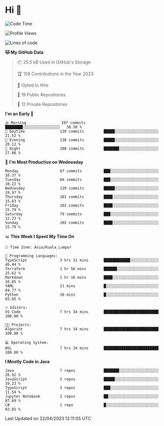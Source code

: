 <h1>Hi 👋</h1>

<!--START_SECTION:waka-->
![Code Time](http://img.shields.io/badge/Code%20Time-168%20hrs%2057%20mins-blue)

![Profile Views](http://img.shields.io/badge/Profile%20Views-1-blue)

![Lines of code](https://img.shields.io/badge/From%20Hello%20World%20I%27ve%20Written-652.0%20thousand%20lines%20of%20code-blue)

**🐱 My GitHub Data** 

> 📦 25.5 kB Used in GitHub's Storage 
 > 
> 🏆 109 Contributions in the Year 2023
 > 
> 💼 Opted to Hire
 > 
> 📜 19 Public Repositories 
 > 
> 🔑 12 Private Repositories 
 > 
**I'm an Early 🐤** 

```text
🌞 Morning                197 commits         ████████░░░░░░░░░░░░░░░░░   30.50 % 
🌆 Daytime                139 commits         █████░░░░░░░░░░░░░░░░░░░░   21.52 % 
🌃 Evening                130 commits         █████░░░░░░░░░░░░░░░░░░░░   20.12 % 
🌙 Night                  180 commits         ███████░░░░░░░░░░░░░░░░░░   27.86 % 
```
📅 **I'm Most Productive on Wednesday** 

```text
Monday                   67 commits          ███░░░░░░░░░░░░░░░░░░░░░░   10.37 % 
Tuesday                  66 commits          ███░░░░░░░░░░░░░░░░░░░░░░   10.22 % 
Wednesday                129 commits         █████░░░░░░░░░░░░░░░░░░░░   19.97 % 
Thursday                 101 commits         ████░░░░░░░░░░░░░░░░░░░░░   15.63 % 
Friday                   102 commits         ████░░░░░░░░░░░░░░░░░░░░░   15.79 % 
Saturday                 79 commits          ███░░░░░░░░░░░░░░░░░░░░░░   12.23 % 
Sunday                   102 commits         ████░░░░░░░░░░░░░░░░░░░░░   15.79 % 
```


📊 **This Week I Spent My Time On** 

```text
🕑︎ Time Zone: Asia/Kuala_Lumpur

💬 Programming Languages: 
TypeScript               3 hrs 31 mins       ████████████░░░░░░░░░░░░░   46.44 % 
Terraform                1 hr 56 mins        ██████░░░░░░░░░░░░░░░░░░░   25.62 % 
Markdown                 1 hr 16 mins        ████░░░░░░░░░░░░░░░░░░░░░   16.85 % 
YAML                     21 mins             █░░░░░░░░░░░░░░░░░░░░░░░░   04.77 % 
Python                   16 mins             █░░░░░░░░░░░░░░░░░░░░░░░░   03.65 % 

🔥 Editors: 
VS Code                  7 hrs 34 mins       █████████████████████████   100.00 % 

🐱‍💻 Projects: 
Algorint                 7 hrs 34 mins       █████████████████████████   100.00 % 

💻 Operating System: 
WSL                      7 hrs 34 mins       █████████████████████████   100.00 % 
```

**I Mostly Code in Java** 

```text
Java                     7 repos             ███████░░░░░░░░░░░░░░░░░░   26.92 % 
JavaScript               5 repos             █████░░░░░░░░░░░░░░░░░░░░   19.23 % 
TypeScript               3 repos             ███░░░░░░░░░░░░░░░░░░░░░░   11.54 % 
Jupyter Notebook         2 repos             ██░░░░░░░░░░░░░░░░░░░░░░░   07.69 % 
C#                       1 repo              █░░░░░░░░░░░░░░░░░░░░░░░░   03.85 % 
```




 Last Updated on 22/04/2023 12:11:05 UTC
<!--END_SECTION:waka-->
